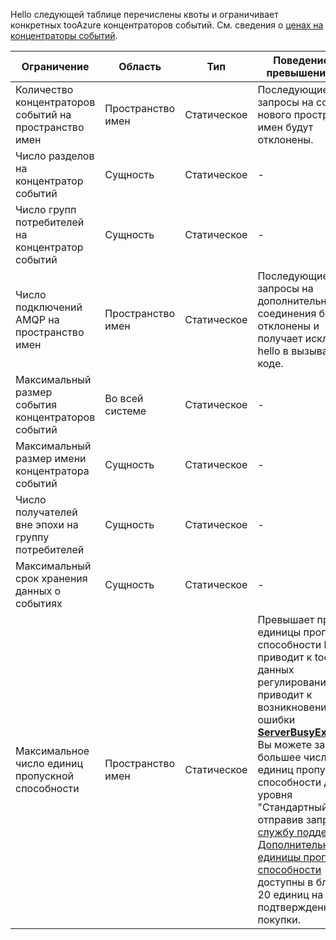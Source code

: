 Hello следующей таблице перечислены квоты и ограничивает конкретных tooAzure концентраторов событий. См. сведения о [ценах на концентраторы событий](https://azure.microsoft.com/pricing/details/event-hubs/).

| Ограничение | Область | Тип | Поведение при превышении квот | Значение |
| --- | --- | --- | --- | --- |
| Количество концентраторов событий на пространство имен |Пространство имен |Статическое |Последующие запросы на создание нового пространства имен будут отклонены. |10 |
| Число разделов на концентратор событий |Сущность |Статическое |- |32 |
| Число групп потребителей на концентратор событий |Сущность |Статическое |- |20 |
| Число подключений AMQP на пространство имен |Пространство имен |Статическое |Последующие запросы на дополнительные соединения будут отклонены и получает исключение hello в вызывающем коде. |5 000 |
| Максимальный размер события концентраторов событий|Во всей системе |Статическое |- |256 KB |
| Максимальный размер имени концентратора событий |Сущность |Статическое |- |50 символов |
| Число получателей вне эпохи на группу потребителей |Сущность |Статическое |- |5 |
| Максимальный срок хранения данных о событиях |Сущность |Статическое |- |1–7 дн. |
| Максимальное число единиц пропускной способности |Пространство имен |Статическое |Превышает предел единицы пропускной способности hello приводит к toobe данных регулированию и приводит к возникновению ошибки  **[ServerBusyException](/dotnet/api/microsoft.servicebus.messaging.serverbusyexception)**. Вы можете запросить большее число единиц пропускной способности для уровня "Стандартный", отправив запрос в [службу поддержки](/azure/azure-supportability/how-to-create-azure-support-request). [Дополнительные единицы пропускной способности](../articles/event-hubs/event-hubs-auto-inflate.md) доступны в блоках по 20 единиц на основе подтвержденной покупки. |20 |


